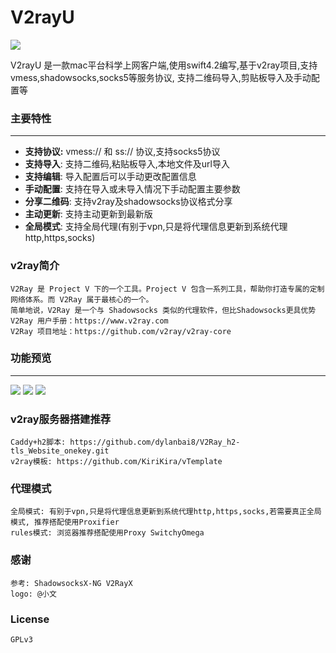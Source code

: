 # V2rayU
![](https://github.com/yanue/V2rayU/blob/master/V2rayU/Assets.xcassets/AppIcon.appiconset/128.png?raw=true)

V2rayU 是一款mac平台科学上网客户端,使用swift4.2编写,基于v2ray项目,支持vmess,shadowsocks,socks5等服务协议, 支持二维码导入,剪贴板导入及手动配置等

### 主要特性
----
- **支持协议:** vmess:// 和 ss:// 协议,支持socks5协议
- **支持导入**: 支持二维码,粘贴板导入,本地文件及url导入
- **支持编辑**: 导入配置后可以手动更改配置信息
- **手动配置**: 支持在导入或未导入情况下手动配置主要参数
- **分享二维码**: 支持v2ray及shadowsocks协议格式分享
- **主动更新**: 支持主动更新到最新版
- **全局模式**: 支持全局代理(有别于vpn,只是将代理信息更新到系统代理http,https,socks)

### v2ray简介
	V2Ray 是 Project V 下的一个工具。Project V 包含一系列工具，帮助你打造专属的定制网络体系。而 V2Ray 属于最核心的一个。
	简单地说，V2Ray 是一个与 Shadowsocks 类似的代理软件，但比Shadowsocks更具优势
	V2Ray 用户手册：https://www.v2ray.com
	V2Ray 项目地址：https://github.com/v2ray/v2ray-core

### 功能预览
----
![](https://github.com/yanue/V2rayU/blob/master/screenshot/1.png?raw=true)
![](https://github.com/yanue/V2rayU/blob/master/screenshot/2.png?raw=true)
![](https://github.com/yanue/V2rayU/blob/master/screenshot/3.png?raw=true)

### v2ray服务器搭建推荐
	Caddy+h2脚本: https://github.com/dylanbai8/V2Ray_h2-tls_Website_onekey.git
	v2ray模板: https://github.com/KiriKira/vTemplate

### 代理模式
	全局模式: 有别于vpn,只是将代理信息更新到系统代理http,https,socks,若需要真正全局模式, 推荐搭配使用Proxifier
	rules模式: 浏览器推荐搭配使用Proxy SwitchyOmega

### 感谢
	参考: ShadowsocksX-NG V2RayX
	logo: @小文

### License
	GPLv3